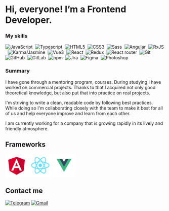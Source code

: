 # Hi, everyone! I’m a Frontend Developer.

### My skills

![JavaScript](https://img.shields.io/badge/JavaScript-F7DF1E?style=for-the-badge&logo=javascript&logoColor=black)&nbsp;
![Typescript](https://img.shields.io/badge/TypeScript-007ACC?style=for-the-badge&logo=typescript&logoColor=white)&nbsp;
![HTML5](https://img.shields.io/badge/HTML5-E34F26?style=for-the-badge&logo=html5&logoColor=white)&nbsp;
![CSS3](https://img.shields.io/badge/CSS3-1572B6?style=for-the-badge&logo=css3&logoColor=white)&nbsp;
![Sass](https://img.shields.io/badge/Sass-CC6699?style=for-the-badge&logo=sass&logoColor=white)&nbsp;
![Angular](https://img.shields.io/badge/Angular-DD0031?style=for-the-badge&logo=angular&logoColor=white)&nbsp;
![RxJS](https://img.shields.io/badge/RxJS-B7178C?style=for-the-badge&logo=ReactiveX&logoColor=white)&nbsp;
![Karma/Jasmine](https://img.shields.io/badge/Jasmine-8A4182?style=for-the-badge&logo=Jasmine&logoColor=white)&nbsp;
![Vue3](https://img.shields.io/badge/Vue3-4FC08D?style=for-the-badge&logo=Vue.js&logoColor=white)&nbsp;
![React](https://img.shields.io/badge/React-20232A?style=for-the-badge&logo=react&logoColor=61DAFB)&nbsp;
![Redux](https://img.shields.io/badge/Redux-593D88?style=for-the-badge&logo=redux&logoColor=white)&nbsp;
![React router](https://img.shields.io/badge/React_Router-CA4245?style=for-the-badge&logo=react-router&logoColor=white)&nbsp;
![Git](https://img.shields.io/badge/Git-F05032?style=for-the-badge&logo=Git&logoColor=white)&nbsp;
![GitHub](https://img.shields.io/badge/GitHub-F0F0F0?style=for-the-badge&logo=GitHub&logoColor=black)&nbsp;
![GitLab](https://img.shields.io/badge/GitLab-F0F0F0?style=for-the-badge&logo=GitLab&logoColor=orange)&nbsp;
![npm](https://img.shields.io/badge/npm-CB3837?style=for-the-badge&logo=npm&logoColor=white)&nbsp;
![Jira](https://img.shields.io/badge/Jira-0052CC?style=for-the-badge&logo=Jira&logoColor=white)&nbsp;
![Figma](https://img.shields.io/badge/Figma-F24E1E?style=for-the-badge&logo=figma&logoColor=white)&nbsp;
![Photoshop](https://img.shields.io/badge/Photoshop-31A8FF?style=for-the-badge&logo=AdobePhotoshop&logoColor=white)&nbsp;

### Summary

I have gone through a mentoring program, courses. During studying I have worked
on commercial projects. Thanks to that I acquired not only good theoretical knowledge,
but also put that into practice on real projects.

I'm striving to write a clean, readable code by following best practices. While doing so I'm
collaborating closely with the team to make it best for all of us and help everyone improve
and learn from each other.

I am currently working for a company that is growing rapidly in its lively and friendly atmosphere.

## Frameworks

[![Angular](https://raw.githubusercontent.com/kuzkov/kuzkov/main/assets/angular.png)](#)
[![React](https://raw.githubusercontent.com/kuzkov/kuzkov/main/assets/react.png)](#)
[![Vue](https://raw.githubusercontent.com/kuzkov/kuzkov/main/assets/vue.png)](#)

## Contact me

[![Telegram](https://img.shields.io/badge/Telegram-2CA5E0?style=for-the-badge&logo=telegram&logoColor=white)](https://t.me/mlichlundia)
[![Gmail](https://img.shields.io/badge/Gmail-D14836?style=for-the-badge&logo=gmail&logoColor=white)](mailto:mlichlundiapl@gmail.com)
